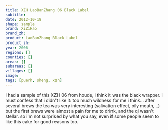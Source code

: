 ```yaml
---
title: XZH LaoBanZhang 06 Black Label
subtitle: 
date: 2012-10-18
shape: sample
brand: XiZiHao
brand_zh: 
product: LaoBanZhang Black Label
product_zh: 
year: 2006
regions: []
counties: []
areas: []
subareas: []
villages: []
image: 
tags: [puerh, sheng, xzh]
---
```

I had a sample of this XZH 06 from houde, i think it was the black wrapper. i must confess that i didn't like it: too much wildness for me i think... after several brews the tea was very interesting (salivation effect, oily mouth,...) but the first brews were almost a pain for me to drink, and the qi wasn't stellar. so i'm not surprised by what you say, even if some people seem to like this cake for good reasons too.